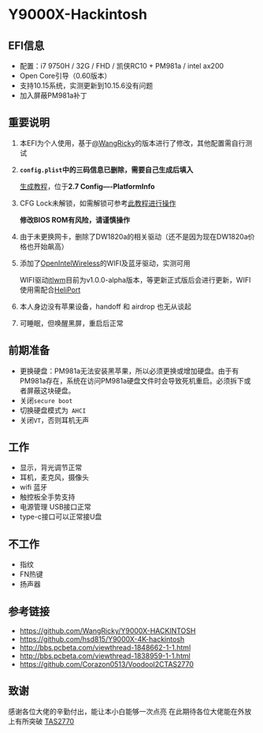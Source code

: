 # Y9000X-Hackintosh

## EFI信息

* 配置：i7 9750H / 32G / FHD / 凯侠RC10 + PM981a / intel ax200
* Open Core引导（0.60版本）
* 支持10.15系统，实测更新到10.15.6没有问题
* 加入屏蔽PM981a补丁

## 重要说明

1. 本EFI为个人使用，基于[@WangRicky](https://github.com/WangRicky/Y9000X-HACKINTOSH)的版本进行了修改，其他配置需自行测试

2. **`config.plist`中的三码信息已删除，需要自己生成后填入**

   [生成教程](https://blog.xjn819.com/?p=543)，位于**2.7 Config—-PlatformInfo**

3. CFG Lock未解锁，如需解锁可参考[此教程进行操作](http://bbs.pcbeta.com/viewthread-1845189-1-1.html)

   **修改BIOS ROM有风险，请谨慎操作**

4. 由于未更换网卡，删除了DW1820a的相关驱动（还不是因为现在DW1820a价格也开始飙高）

5. 添加了[OpenIntelWireless](https://github.com/OpenIntelWireless)的WIFI及蓝牙驱动，实测可用

   WIFI驱动[itlwm](https://github.com/OpenIntelWireless/itlwm)目前为v1.0.0-alpha版本，等更新正式版后会进行更新，WIFI使用需配合[HeliPort](https://github.com/OpenIntelWireless/HeliPort)

6. 本人身边没有苹果设备，handoff 和 airdrop 也无从谈起

7. 可睡眠，但唤醒黑屏，重启后正常

前期准备
---

* 更换硬盘：PM981a无法安装黑苹果，所以必须更换或增加硬盘。由于有PM981a存在，系统在访问PM981a硬盘文件时会导致死机重启。必须拆下或者屏蔽这块硬盘。
* 关闭`secure boot`
* 切换硬盘模式为` AHCI`
* 关闭`VT`，否则耳机无声


## 工作

* 显示，背光调节正常 
* 耳机，麦克风，摄像头
* wifi 蓝牙
* 触控板全手势支持
* 电源管理 USB接口正常
* type-c接口可以正常接U盘

## 不工作

* 指纹
* FN热键
* 扬声器

## 参考链接

* https://github.com/WangRicky/Y9000X-HACKINTOSH
* https://github.com/hsd815/Y9000X-4K-hackintosh
* http://bbs.pcbeta.com/viewthread-1848662-1-1.html
* http://bbs.pcbeta.com/viewthread-1838959-1-1.html
* https://github.com/Corazon0513/VoodooI2CTAS2770

## 致谢

感谢各位大佬的辛勤付出，能让本小白能够一次点亮
在此期待各位大佬能在外放上有所突破 [TAS2770](https://github.com/Corazon0513/VoodooI2CTAS2770)
